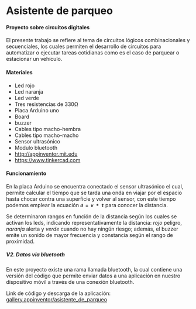 # Asistente de parqueo

#### Proyecto sobre circuitos digitales

El presente trabajo se refiere al tema de circuitos lógicos combinacionales y secuenciales, los cuales permiten el desarrollo de circuitos para automatizar o ejecutar tareas cotidianas como es el caso de parquear o estacionar un vehículo.


#### Materiales

+ Led rojo
+ Led naranja
+ Led verde
+ Tres resistencias de 330Ω
+ Placa Arduino uno
+ Board
+ buzzer
+ Cables tipo macho-hembra
+ Cables tipo macho-macho
+ Sensor ultrasónico
+ Modulo bluetooth
+ http://appinventor.mit.edu
+ https://www.tinkercad.com


#### Funcionamiento

En la placa Arduino se encuentra conectado el sensor ultrasónico el cual, permite calcular el tiempo que se tarda una onda en viajar por el espacio hasta chocar contra una superficie y volver al sensor, con este tiempo podemos emplear la ecuación ***`d = v * t`*** para conocer la distancia. 

Se determinaron rangos en función de la distancia según los cuales se activan los leds, indicando representativamente la distancia: *rojo* peligro, *naranja* alerta y *verde* cuando no hay ningún riesgo; además, el buzzer emite un sonido de mayor frecuencia y constancia según el rango de proximidad.

##### *V2. Datos via bluetooth*
En este proyecto existe una rama llamada bluetooth, la cual contiene una versión del código que permite enviar datos a una aplicación en nuestro dispositivo móvil a través de una conexión bluetooth.

Link de código y descarga de la aplicación: [gallery.appinventor/asistente_de_parqueo](https://gallery.appinventor.mit.edu/?galleryid=8fbd4fa0-dd8a-47ed-8a82-9ee8a695f822)


